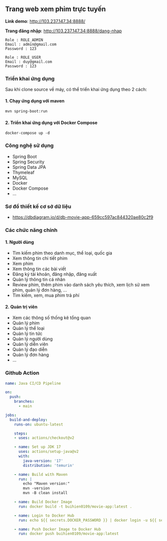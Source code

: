 ## Trang web xem phim trực tuyến

**Link demo**: http://103.237.147.34:8888/

**Trang đăng nhập**: http://103.237.147.34:8888/dang-nhap

```
Role : ROLE_ADMIN
Email : admin@gmail.com
Password : 123

Role : ROLE_USER
Email : duy@gmail.com
Password : 123
```

### Triển khai ứng dụng

Sau khi clone source về máy, có thể triển khai ứng dụng theo 2 cách:

#### 1. Chạy ứng dụng với maven

```bash
mvn spring-boot:run
```

#### 2. Triển khai ứng dụng với Docker Compose

```
docker-compose up -d
```

### Công nghệ sử dụng
- Spring Boot
- Spring Security
- Spring Data JPA
- Thymeleaf
- MySQL
- Docker
- Docker Compose
- ...

### Sơ đồ thiết kế cơ sở dữ liệu

- https://dbdiagram.io/d/db-movie-app-659cc597ac844320ae80c2f9

### Các chức năng chính

#### 1. Người dùng
- Tìm kiếm phim theo danh mục, thể loại, quốc gia
- Xem thông tin chi tiết phim
- Xem phim
- Xem thông tin các bài viết
- Đăng ký tài khoản, đăng nhập, đăng xuất
- Quản lý thông tin cá nhân
- Review phim, thêm phim vào danh sách yêu thích, xem lịch sử xem phim, quản lý đơn hàng, ...
- Tìm kiếm, xem, mua phim trả phí

#### 2. Quản trị viên

- Xem các thông số thống kê tổng quan
- Quản lý phim
- Quản lý thể loại
- Quản lý tin tức
- Quản lý người dùng
- Quản lý diễn viên
- Quản lý đạo diễn
- Quản lý đơn hàng
- ...

### Github Action

```yaml
name: Java CI/CD Pipeline

on:
  push:
    branches:
      - main

jobs:
  build-and-deploy:
    runs-on: ubuntu-latest

    steps:
    - uses: actions/checkout@v2

    - name: Set up JDK 17
      uses: actions/setup-java@v2
      with:
        java-version: '17'
        distribution: 'temurin'

    - name: Build with Maven
      run: |
        echo "Maven version:"
        mvn -version
        mvn -B clean install

    - name: Build Docker Image
      run: docker build -t buihien0109/movie-app:latest .

    - name: Login to Docker Hub
      run: echo ${{ secrets.DOCKER_PASSWORD }} | docker login -u ${{ secrets.DOCKER_USERNAME }} --password-stdin

    - name: Push Docker Image to Docker Hub
      run: docker push buihien0109/movie-app:latest
```